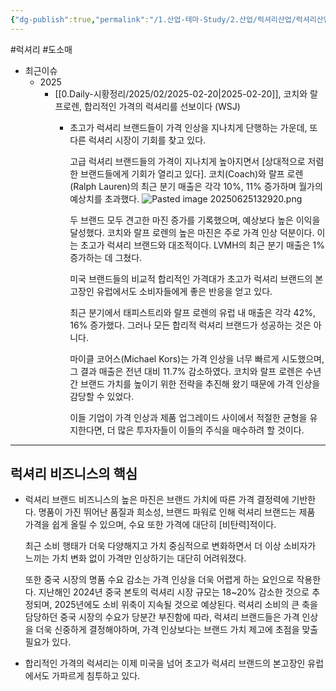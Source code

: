 ```yaml
---
{"dg-publish":true,"permalink":"/1.산업-테마-Study/2.산업/럭셔리산업/럭셔리산업/","created":"2024-11-20T21:02:27.929+09:00","updated":"2025-06-25T13:29:27.633+09:00"}
---
```


#럭셔리 #도소매 

- 최근이슈 
	- 2025
		- [[0.Daily-시황정리/2025/02/2025-02-20\|2025-02-20]], 코치와 랄프로렌, 합리적인 가격의 럭셔리를 선보이다 (WSJ)
			- 초고가 럭셔리 브랜드들이 가격 인상을 지나치게 단행하는 가운데, 또 다른 럭셔리 시장이 기회를 찾고 있다. 
			  
			  고급 럭셔리 브랜드들의 가격이 지나치게 높아지면서 [상대적으로 저렴한 브랜드들에게 기회가 열리고 있다]. 코치(Coach)와 랄프 로렌(Ralph Lauren)의 최근 분기 매출은 각각 10%, 11% 증가하며 월가의 예상치를 초과했다. 
			  ![Pasted image 20250625132920.png](/img/user/attachments/Pasted%20image%2020250625132920.png)
			  
			  두 브랜드 모두 견고한 마진 증가를 기록했으며, 예상보다 높은 이익을 달성했다. 코치와 랄프 로렌의 높은 마진은 주로 가격 인상 덕분이다. 이는 초고가 럭셔리 브랜드와 대조적이다. LVMH의 최근 분기 매출은 1% 증가하는 데 그쳤다.
			  
			  미국 브랜드들의 비교적 합리적인 가격대가 초고가 럭셔리 브랜드의 본고장인 유럽에서도 소비자들에게 좋은 반응을 얻고 있다. 
			  
			  최근 분기에서 태피스트리와 랄프 로렌의 유럽 내 매출은 각각 42%, 16% 증가했다. 그러나 모든 합리적 럭셔리 브랜드가 성공하는 것은 아니다. 
			  
			  마이클 코어스(Michael Kors)는 가격 인상을 너무 빠르게 시도했으며, 그 결과 매출은 전년 대비 11.7% 감소하였다. 코치와 랄프 로렌은 수년간 브랜드 가치를 높이기 위한 전략을 추진해 왔기 때문에 가격 인상을 감당할 수 있었다. 
			  
			  이들 기업이 가격 인상과 제품 업그레이드 사이에서 적절한 균형을 유지한다면, 더 많은 투자자들이 이들의 주식을 매수하려 할 것이다.

------
## 럭셔리 비즈니스의 핵심

- 럭셔리 브랜드 비즈니스의 높은 마진은 브랜드 가치에 따른 가격 결정력에 기반한다. 명품이 가진 뛰어난 품질과 희소성, 브랜드 파워로 인해 럭셔리 브랜드는 제품 가격을 쉽게 올릴 수 있으며, 수요 또한 가격에 대단히 [비탄력]적이다.
  
  최근 소비 행태가 더욱 다양해지고 가치 중심적으로 변화하면서 더 이상 소비자가 느끼는 가치 변화 없이 가격만 인상하기는 대단히 어려워졌다.
  
  또한 중국 시장의 명품 수요 감소는 가격 인상을 더욱 어렵게 하는 요인으로 작용한다. 지난해인 2024년 중국 본토의 럭셔리 시장 규모는 18~20% 감소한 것으로 추정되며, 2025년에도 소비 위축이 지속될 것으로 예상된다. 럭셔리 소비의 큰 축을 담당하던 중국 시장의 수요가 당분간 부진함에 따라, 럭셔리 브랜드들은 가격 인상을 더욱 신중하게 결정해야하며, 가격 인상보다는 브랜드 가치 제고에 초점을 맞출 필요가 있다.
  
- 합리적인 가격의 럭셔리는 이제 미국을 넘어 초고가 럭셔리 브랜드의 본고장인 유럽에서도 가파르게 침투하고 있다.
